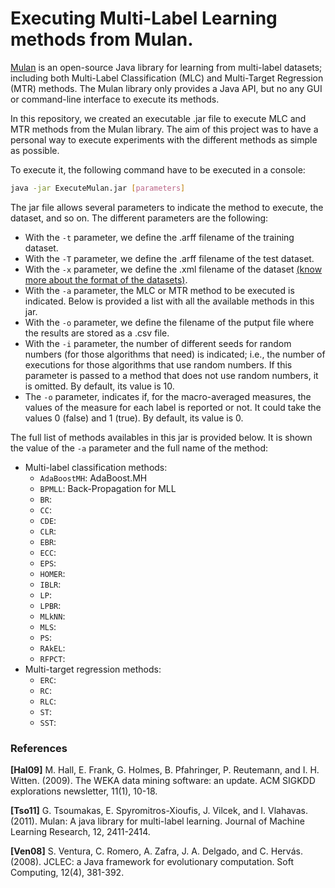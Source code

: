 # Executing Multi-Label Learning methods from Mulan.

[Mulan](http://mulan.sourceforge.net/) is an open-source Java library for learning from multi-label datasets; including both Multi-Label Classification (MLC) and Multi-Target Regression (MTR) methods. The Mulan library only provides a Java API, but no any GUI or command-line interface to execute its methods.

In this repository, we created an executable .jar file to execute MLC and MTR methods from the Mulan library. The aim of this project was to have a personal way to execute experiments with the different methods as simple as possible.

To execute it, the following command have to be executed in a console:
```sh
java -jar ExecuteMulan.jar [parameters]
```

The jar file allows several parameters to indicate the method to execute, the dataset, and so on. The different parameters are the following:
* With the ```-t``` parameter, we define the .arff filename of the training dataset.
* With the ```-T``` parameter, we define the .arff filename of the test dataset.
* With the ```-x``` parameter, we define the .xml filename of the dataset [(know more about the format of the datasets)](http://www.uco.es/kdis/mllresources/).
* With the ```-a``` parameter, the MLC or MTR method to be executed is indicated. Below is provided a list with all the available methods in this jar.
* With the ```-o``` parameter, we define the filename of the putput file where the results are stored as a .csv file.
* With the ```-i``` parameter, the number of different seeds for random numbers (for those algorithms that need) is indicated; i.e., the number of executions for those algorithms that use random numbers. If this parameter is passed to a method that does not use random numbers, it is omitted. By default, its value is 10.
* The ```-o``` parameter, indicates if, for the macro-averaged measures, the values of the measure for each label is reported or not. It could take the values 0 (false) and 1 (true). By default, its value is 0.

The full list of methods availables in this jar is provided below. It is shown the value of the ```-a``` parameter and the full name of the method:
* Multi-label classification methods:
  * ```AdaBoostMH```: AdaBoost.MH
  * ```BPMLL```: Back-Propagation for MLL
  * ```BR```: 
  * ```CC```: 
  * ```CDE```: 
  * ```CLR```: 
  * ```EBR```: 
  * ```ECC```: 
  * ```EPS```: 
  * ```HOMER```: 
  * ```IBLR```: 
  * ```LP```: 
  * ```LPBR```: 
  * ```MLkNN```: 
  * ```MLS```: 
  * ```PS```: 
  * ```RAkEL```: 
  * ```RFPCT```: 
* Multi-target regression methods:
  * ```ERC```: 
  * ```RC```: 
  * ```RLC```: 
  * ```ST```: 
  * ```SST```: 



### References

<a name="Hal09"></a>**[Hal09]** M. Hall, E. Frank, G. Holmes, B. Pfahringer, P. Reutemann, and I. H. Witten. (2009). The WEKA data mining software: an update. ACM SIGKDD explorations newsletter, 11(1), 10-18.

<a name="Tso11"></a>**[Tso11]** G. Tsoumakas, E. Spyromitros-Xioufis, J. Vilcek, and I. Vlahavas. (2011). Mulan: A java library for multi-label learning. Journal of Machine Learning Research, 12, 2411-2414.

<a name="Ven08"></a>**[Ven08]** S. Ventura, C. Romero, A. Zafra, J. A. Delgado, and C. Hervás. (2008). JCLEC: a Java framework for evolutionary computation. Soft Computing, 12(4), 381-392.